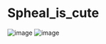 # Spheal_is_cute
![image](https://github.com/Profitah/Spheal_is_cute/assets/101340482/5a484622-71fd-4ff6-9ac2-0b1d241ed114)
![image](https://github.com/Profitah/Spheal_is_cute/assets/101340482/bcf34333-7ca1-4aa5-89a4-903e653c44b8)
